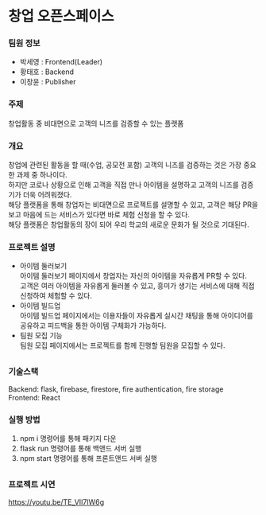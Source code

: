 # 창업 오픈스페이스

### 팀원 정보

- 박세영 : Frontend(Leader)
- 황태호 : Backend
- 이창윤 : Publisher

### 주제

창업활동 중 비대면으로 고객의 니즈를 검증할 수 있는 플랫폼

### 개요

창업에 관련된 활동을 할 때(수업, 공모전 포함) 고객의 니즈를 검증하는 것은 가장 중요한 과제 중 하나이다.  
하지만 코로나 상황으로 인해 고객을 직접 만나 아이템을 설명하고 고객의 니즈를 검증기가 더욱 어려워졌다.  
해당 플랫폼을 통해 창업자는 비대면으로 프로젝트를 설명할 수 있고, 고객은 해당 PR을 보고 마음에 드는 서비스가 있다면 바로 체험 신청을 할 수 있다.  
해당 플랫폼은 창업활동의 장이 되어 우리 학교의 새로운 문화가 될 것으로 기대된다.

### 프로젝트 설명

- 아이템 둘러보기  
  아이템 둘러보기 페이지에서 창업자는 자신의 아이템을 자유롭게 PR할 수 있다.  
  고객은 여러 아이템을 자유롭게 둘러볼 수 있고, 흥미가 생기는 서비스에 대해 직접 신청하여 체험할 수 있다.
- 아이템 빌드업  
  아이템 빌드업 페이지에서는 이용자들이 자유롭게 실시간 채팅을 통해 아이디어를 공유하고 피드백을 통한 아이템 구체화가 가능하다.
- 팀원 모집 기능  
  팀원 모집 페이지에서는 프로젝트를 함께 진행할 팀원을 모집할 수 있다.

##

### 기술스택

Backend: flask, firebase, firestore, fire authentication, fire storage  
Frontend: React

### 실행 방법

1. npm i 명령어를 통해 패키지 다운
2. flask run 명령어를 통해 백앤드 서버 실행
3. npm start 명령어를 통해 프론트앤드 서버 실행

##

### 프로젝트 시연

https://youtu.be/TE_VII7lW6g
